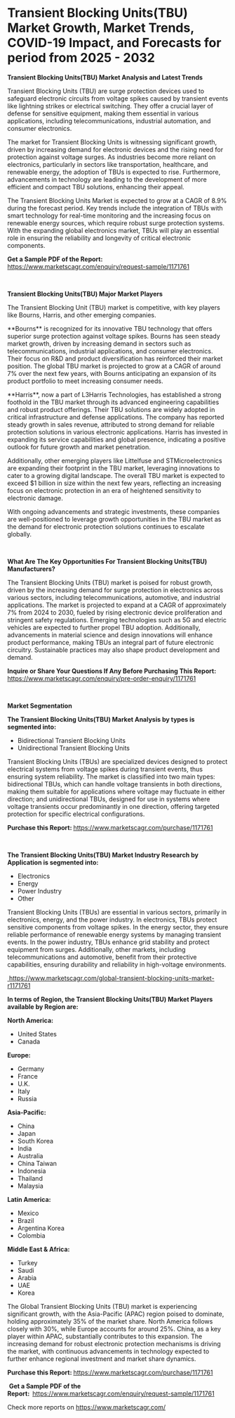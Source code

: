 <p><h1>Transient Blocking Units(TBU) Market Growth, Market Trends, COVID-19 Impact, and Forecasts for period from 2025 - 2032</h1></p><p><strong>Transient Blocking Units(TBU) Market Analysis and Latest Trends</strong></p>
<p><p>Transient Blocking Units (TBU) are surge protection devices used to safeguard electronic circuits from voltage spikes caused by transient events like lightning strikes or electrical switching. They offer a crucial layer of defense for sensitive equipment, making them essential in various applications, including telecommunications, industrial automation, and consumer electronics.</p><p>The market for Transient Blocking Units is witnessing significant growth, driven by increasing demand for electronic devices and the rising need for protection against voltage surges. As industries become more reliant on electronics, particularly in sectors like transportation, healthcare, and renewable energy, the adoption of TBUs is expected to rise. Furthermore, advancements in technology are leading to the development of more efficient and compact TBU solutions, enhancing their appeal.</p><p>The Transient Blocking Units Market is expected to grow at a CAGR of 8.9% during the forecast period. Key trends include the integration of TBUs with smart technology for real-time monitoring and the increasing focus on renewable energy sources, which require robust surge protection systems. With the expanding global electronics market, TBUs will play an essential role in ensuring the reliability and longevity of critical electronic components.</p></p>
<p><strong>Get a Sample PDF of the Report:&nbsp;</strong> <a href="https://www.marketscagr.com/enquiry/request-sample/1171761?utm_campaign=1909&utm_medium=2&utm_source=Github&utm_content=ia&utm_term=13022025&utm_id=transient-blocking-unitstbu">https://www.marketscagr.com/enquiry/request-sample/1171761</a></p>
<p>&nbsp;</p>
<p><strong>Transient Blocking Units(TBU) Major Market Players</strong></p>
<p><p>The Transient Blocking Unit (TBU) market is competitive, with key players like Bourns, Harris, and other emerging companies. </p><p>**Bourns** is recognized for its innovative TBU technology that offers superior surge protection against voltage spikes. Bourns has seen steady market growth, driven by increasing demand in sectors such as telecommunications, industrial applications, and consumer electronics. Their focus on R&D and product diversification has reinforced their market position. The global TBU market is projected to grow at a CAGR of around 7% over the next few years, with Bourns anticipating an expansion of its product portfolio to meet increasing consumer needs. </p><p>**Harris**, now a part of L3Harris Technologies, has established a strong foothold in the TBU market through its advanced engineering capabilities and robust product offerings. Their TBU solutions are widely adopted in critical infrastructure and defense applications. The company has reported steady growth in sales revenue, attributed to strong demand for reliable protection solutions in various electronic applications. Harris has invested in expanding its service capabilities and global presence, indicating a positive outlook for future growth and market penetration.</p><p>Additionally, other emerging players like Littelfuse and STMicroelectronics are expanding their footprint in the TBU market, leveraging innovations to cater to a growing digital landscape. The overall TBU market is expected to exceed $1 billion in size within the next few years, reflecting an increasing focus on electronic protection in an era of heightened sensitivity to electronic damage.</p><p>With ongoing advancements and strategic investments, these companies are well-positioned to leverage growth opportunities in the TBU market as the demand for electronic protection solutions continues to escalate globally.</p></p>
<p>&nbsp;</p>
<p><strong>What Are The Key Opportunities For Transient Blocking Units(TBU) Manufacturers?</strong></p>
<p><p>The Transient Blocking Units (TBU) market is poised for robust growth, driven by the increasing demand for surge protection in electronics across various sectors, including telecommunications, automotive, and industrial applications. The market is projected to expand at a CAGR of approximately 7% from 2024 to 2030, fueled by rising electronic device proliferation and stringent safety regulations. Emerging technologies such as 5G and electric vehicles are expected to further propel TBU adoption. Additionally, advancements in material science and design innovations will enhance product performance, making TBUs an integral part of future electronic circuitry. Sustainable practices may also shape product development and demand.</p></p>
<p><strong>Inquire or Share Your Questions If Any Before Purchasing This Report:</strong> <a href="https://www.marketscagr.com/enquiry/pre-order-enquiry/1171761?utm_campaign=1909&utm_medium=2&utm_source=Github&utm_content=ia&utm_term=13022025&utm_id=transient-blocking-unitstbu">https://www.marketscagr.com/enquiry/pre-order-enquiry/1171761</a></p>
<p>&nbsp;</p>
<p><strong>Market Segmentation</strong></p>
<p><strong>The Transient Blocking Units(TBU) Market Analysis by types is segmented into:</strong></p>
<p><ul><li>Bidirectional Transient Blocking Units</li><li>Unidirectional Transient Blocking Units</li></ul></p>
<p><p>Transient Blocking Units (TBUs) are specialized devices designed to protect electrical systems from voltage spikes during transient events, thus ensuring system reliability. The market is classified into two main types: bidirectional TBUs, which can handle voltage transients in both directions, making them suitable for applications where voltage may fluctuate in either direction; and unidirectional TBUs, designed for use in systems where voltage transients occur predominantly in one direction, offering targeted protection for specific electrical configurations.</p></p>
<p><strong>Purchase this Report:&nbsp;</strong><a href="https://www.marketscagr.com/purchase/1171761?utm_campaign=1909&utm_medium=2&utm_source=Github&utm_content=ia&utm_term=13022025&utm_id=transient-blocking-unitstbu">https://www.marketscagr.com/purchase/1171761</a></p>
<p>&nbsp;</p>
<p><strong>The Transient Blocking Units(TBU) Market Industry Research by Application is segmented into:</strong></p>
<p><ul><li>Electronics</li><li>Energy</li><li>Power Industry</li><li>Other</li></ul></p>
<p><p>Transient Blocking Units (TBUs) are essential in various sectors, primarily in electronics, energy, and the power industry. In electronics, TBUs protect sensitive components from voltage spikes. In the energy sector, they ensure reliable performance of renewable energy systems by managing transient events. In the power industry, TBUs enhance grid stability and protect equipment from surges. Additionally, other markets, including telecommunications and automotive, benefit from their protective capabilities, ensuring durability and reliability in high-voltage environments.</p></p>
<p><a href="https://www.marketscagr.com/global-transient-blocking-units-market-r1171761?utm_campaign=1909&utm_medium=2&utm_source=Github&utm_content=ia&utm_term=13022025&utm_id=transient-blocking-unitstbu">&nbsp;https://www.marketscagr.com/global-transient-blocking-units-market-r1171761</a></p>
<p><strong>In terms of Region, the Transient Blocking Units(TBU) Market Players available by Region are:</strong></p>
<p>
    <p> <strong> North America: </strong>
        <ul>
            <li>United States</li>
            <li>Canada</li>
        </ul>
        </p> 
    <p> <strong> Europe: </strong>
        <ul>
            <li>Germany</li>
            <li>France</li>
            <li>U.K.</li>
            <li>Italy</li>
            <li>Russia</li>
        </ul>
        </p> 
    <p> <strong> Asia-Pacific: </strong>
        <ul>
            <li>China</li>
            <li>Japan</li>
            <li>South Korea</li>
            <li>India</li>
            <li>Australia</li>
            <li>China Taiwan</li>
            <li>Indonesia</li>
            <li>Thailand</li>
            <li>Malaysia</li>
        </ul>
        </p> 
    <p> <strong> Latin America: </strong>
        <ul>
            <li>Mexico</li>
            <li>Brazil</li>
            <li>Argentina Korea</li>
            <li>Colombia</li>
        </ul>
        </p> 
    <p> <strong> Middle East & Africa: </strong>
        <ul>
            <li>Turkey</li>
            <li>Saudi</li>
            <li>Arabia</li>
            <li>UAE</li>
            <li>Korea</li>
        </ul>
    </p>
    </p>
<p><p>The Global Transient Blocking Units (TBU) market is experiencing significant growth, with the Asia-Pacific (APAC) region poised to dominate, holding approximately 35% of the market share. North America follows closely with 30%, while Europe accounts for around 25%. China, as a key player within APAC, substantially contributes to this expansion. The increasing demand for robust electronic protection mechanisms is driving the market, with continuous advancements in technology expected to further enhance regional investment and market share dynamics.</p></p>
<p><strong>Purchase this Report: </strong><a href="https://www.marketscagr.com/purchase/1171761?utm_campaign=1909&utm_medium=2&utm_source=Github&utm_content=ia&utm_term=13022025&utm_id=transient-blocking-unitstbu">https://www.marketscagr.com/purchase/1171761</a></p>
<p>&nbsp;<strong>Get a Sample PDF of the Report:&nbsp;&nbsp;</strong><a href="https://www.marketscagr.com/enquiry/request-sample/1171761?utm_campaign=1909&utm_medium=2&utm_source=Github&utm_content=ia&utm_term=13022025&utm_id=transient-blocking-unitstbu">https://www.marketscagr.com/enquiry/request-sample/1171761</a></p>
<p><strong></strong></p>
<p>Check more reports on <a href="https://www.marketscagr.com/?utm_campaign=1909&utm_medium=2&utm_source=Github&utm_content=ia&utm_term=13022025&utm_id=transient-blocking-unitstbu">https://www.marketscagr.com/</a></p>
